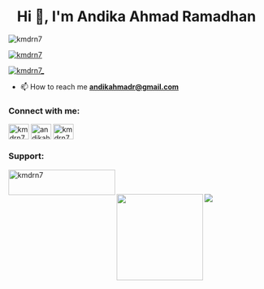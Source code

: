 <h1 align="center">Hi 👋, I'm Andika Ahmad Ramadhan</h1>
<p align="left"> <img src="https://komarev.com/ghpvc/?username=kmdrn7&label=Profile%20views&color=0e75b6&style=flat" alt="kmdrn7" /> </p>

<p align="left"> <a href="https://github.com/ryo-ma/github-profile-trophy"><img src="https://github-profile-trophy.vercel.app/?username=kmdrn7&row=2&column=3" alt="kmdrn7" /></a> </p>

<p align="left"> <a href="https://twitter.com/kmdrn7_" target="blank"><img src="https://img.shields.io/twitter/follow/kmdrn7_?logo=twitter&style=for-the-badge" alt="kmdrn7_" /></a> </p>

- 📫 How to reach me **andikahmadr@gmail.com**

<h3 align="left">Connect with me:</h3>
<p align="left">
<a href="https://twitter.com/kmdrn7_" target="blank"><img align="center" src="https://raw.githubusercontent.com/rahuldkjain/github-profile-readme-generator/master/src/images/icons/Social/twitter.svg" alt="kmdrn7_" height="30" width="40" /></a>
<a href="https://linkedin.com/in/andikahmadr" target="blank"><img align="center" src="https://raw.githubusercontent.com/rahuldkjain/github-profile-readme-generator/master/src/images/icons/Social/linked-in-alt.svg" alt="andikahmadr" height="30" width="40" /></a>
<a href="https://instagram.com/kmdrn7" target="blank"><img align="center" src="https://raw.githubusercontent.com/rahuldkjain/github-profile-readme-generator/master/src/images/icons/Social/instagram.svg" alt="kmdrn7" height="30" width="40" /></a>
</p>

<h3 align="left">Support:</h3>
<p><a href="https://www.buymeacoffee.com/kmdrn7"> <img align="left" src="https://cdn.buymeacoffee.com/buttons/v2/default-yellow.png" height="50" width="210" alt="kmdrn7" /></a></p>

<br><br>

<div>
  <img height="170" align="left" src="https://github-readme-stats.vercel.app/api?username=kmdrn7&count_private=true&include_all_commits=true" />
  <img src="https://github-readme-stats.vercel.app/api/wakatime?username=kmdrn7&layout=compact" />
</div>
